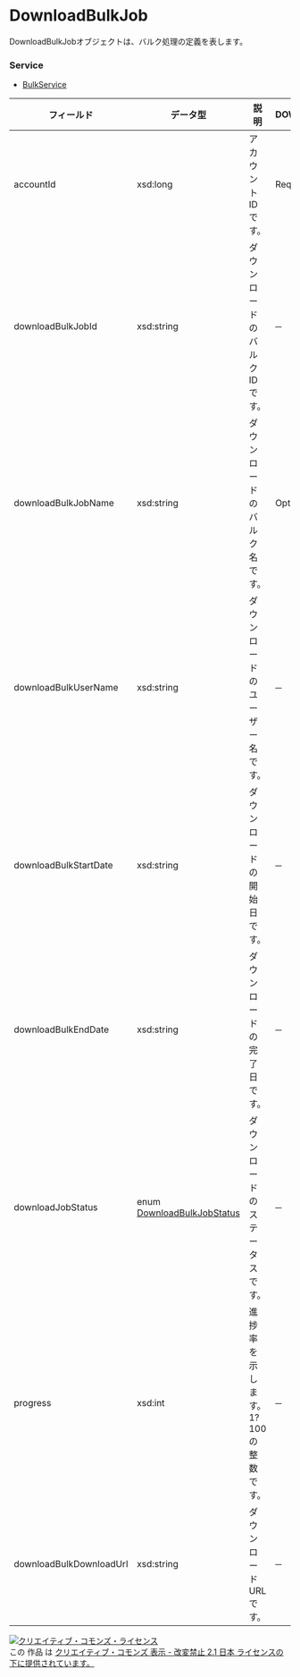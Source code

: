 # DownloadBulkJob
DownloadBulkJobオブジェクトは、バルク処理の定義を表します。
### Service
+ [BulkService](../services/BulkService.md)

| フィールド | データ型 | 説明 | DOWNLOAD | 
|---|---|---|---|
| accountId| xsd:long| アカウントIDです。| Req |
| downloadBulkJobId| xsd:string| ダウンロードのバルクIDです。| ─ |
| downloadBulkJobName| xsd:string| ダウンロードのバルク名です。| Opt |
| downloadBulkUserName| xsd:string| ダウンロードのユーザー名です。| ─ |
| downloadBulkStartDate| xsd:string| ダウンロードの開始日です。| ─ |
| downloadBulkEndDate| xsd:string| ダウンロードの完了日です。| ─ |
| downloadJobStatus| enum <a href="../data/DownloadBulkJobStatus.md">DownloadBulkJobStatus</a>| ダウンロードのステータスです。| ─ |
| progress| xsd:int| 進捗率を示します。1?100の整数です。| ─ |
| downloadBulkDownloadUrl| xsd:string| ダウンロードURLです。| ─ |
<a rel="license" href="http://creativecommons.org/licenses/by-nd/2.1/jp/"><img alt="クリエイティブ・コモンズ・ライセンス" style="border-width:0" src="https://i.creativecommons.org/l/by-nd/2.1/jp/88x31.png" /></a><br />この 作品 は <a rel="license" href="http://creativecommons.org/licenses/by-nd/2.1/jp/">クリエイティブ・コモンズ 表示 - 改変禁止 2.1 日本 ライセンスの下に提供されています。</a>
